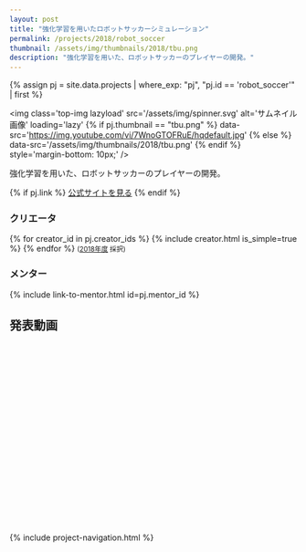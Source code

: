 ```yaml
---
layout: post
title: "強化学習を用いたロボットサッカーシミュレーション"
permalink: /projects/2018/robot_soccer
thumbnail: /assets/img/thumbnails/2018/tbu.png
description: "強化学習を用いた、ロボットサッカーのプレイヤーの開発。"
---
```


{% assign pj = site.data.projects | where_exp: "pj", "pj.id == 'robot_soccer'" | first %}

<img class='top-img lazyload' src='/assets/img/spinner.svg' alt='サムネイル画像' loading='lazy'
{% if pj.thumbnail == "tbu.png" %} data-src='https://img.youtube.com/vi/7WnoGTOFRuE/hqdefault.jpg'
{% else %}                         data-src='/assets/img/thumbnails/2018/tbu.png'
{% endif %}                        style='margin-bottom: 10px;' />

強化学習を用いた、ロボットサッカーのプレイヤーの開発。

{% if pj.link %}
<a href="{{ pj.link }}" target="_blank" class="button">公式サイトを見る</a>
{% endif %}

### クリエータ
<p>
{% for creator_id in pj.creator_ids %}
  {% include creator.html is_simple=true %}
{% endfor %}
<small>(<a href='/projects/2018'>2018年度</a> 採択)</small>
</p>

### メンター
<p>{% include link-to-mentor.html id=pj.mentor_id %}</p>

## 発表動画
<div class="youtube">
  <iframe width="560" height="315" class="lazyload" data-src="https://www.youtube.com/embed/7WnoGTOFRuE?rel=0" frameborder="0" allowfullscreen=""></iframe>
</div>

{% include project-navigation.html %}

